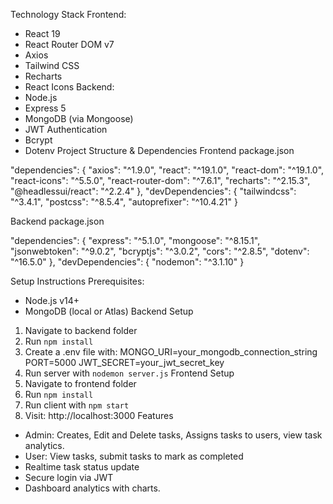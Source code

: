 Technology Stack
Frontend:
- React 19
- React Router DOM v7
- Axios
- Tailwind CSS
- Recharts
- React Icons
Backend:
- Node.js
- Express 5
- MongoDB (via Mongoose)
- JWT Authentication
- Bcrypt
- Dotenv
Project Structure & Dependencies
Frontend package.json

"dependencies": {
  "axios": "^1.9.0",
  "react": "^19.1.0",
  "react-dom": "^19.1.0",
  "react-icons": "^5.5.0",
  "react-router-dom": "^7.6.1",
  "recharts": "^2.15.3",
  "@headlessui/react": "^2.2.4"
},
"devDependencies": {
  "tailwindcss": "^3.4.1",
  "postcss": "^8.5.4",
  "autoprefixer": "^10.4.21"
}

Backend package.json

"dependencies": {
  "express": "^5.1.0",
  "mongoose": "^8.15.1",
  "jsonwebtoken": "^9.0.2",
  "bcryptjs": "^3.0.2",
  "cors": "^2.8.5",
  "dotenv": "^16.5.0"
},
"devDependencies": {
  "nodemon": "^3.1.10"
}

Setup Instructions
Prerequisites:
- Node.js v14+
- MongoDB (local or Atlas)
Backend Setup
1. Navigate to backend folder
2. Run `npm install`
3. Create a .env file with:
MONGO_URI=your_mongodb_connection_string
PORT=5000
JWT_SECRET=your_jwt_secret_key
4. Run server with `nodemon server.js`
Frontend Setup
1. Navigate to frontend folder
2. Run `npm install`
3. Run client with `npm start`
4. Visit: http://localhost:3000
Features

- Admin: Creates, Edit and Delete tasks, Assigns tasks to users, view task analytics.
- User: View tasks, submit tasks to mark as completed
- Realtime task status update
- Secure login via JWT
- Dashboard analytics with charts.
